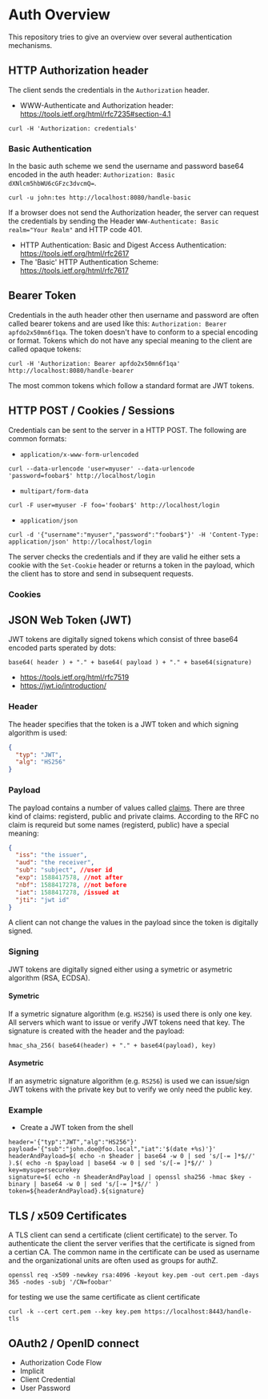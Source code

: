 # Auth Overview
This repository tries to give an overview over several authentication mechanisms.

## HTTP Authorization header
The client sends the credentials in the `Authorization` header.
* WWW-Authenticate and Authorization header: https://tools.ietf.org/html/rfc7235#section-4.1
```
curl -H 'Authorization: credentials'
```

### Basic Authentication
In the basic auth scheme we send the username and password base64 encoded in the auth header: `Authorization: Basic dXNlcm5hbWU6cGFzc3dvcmQ=`.
```
curl -u john:tes http://localhost:8080/handle-basic
```
If a browser does not send the Authorization header, the server can request the credentials by sending the Header `WWW-Authenticate: Basic realm="Your Realm"` and HTTP code 401.

* HTTP Authentication: Basic and Digest Access Authentication: https://tools.ietf.org/html/rfc2617
* The 'Basic' HTTP Authentication Scheme: https://tools.ietf.org/html/rfc7617

## Bearer Token
Credentials in the auth header other then username and password are often called bearer tokens and are used like this: `Authorization: Bearer apfdo2x50mn6f1qa`. The token doesn't have to conform to a special encoding or format. Tokens which do not have any special meaning to the client are called opaque tokens:
```
curl -H 'Authorization: Bearer apfdo2x50mn6f1qa' http://localhost:8080/handle-bearer
```
The most common tokens which follow a standard format are JWT tokens.

## HTTP POST / Cookies / Sessions
Credentials can be sent to the server in a HTTP POST. The following are common formats:
* `application/x-www-form-urlencoded`
```
curl --data-urlencode 'user=myuser' --data-urlencode 'password=foobar$' http://localhost/login
```

* `multipart/form-data`
```
curl -F user=myuser -F foo='foobar$' http://localhost/login
```

* `application/json`
```
curl -d '{"username":"myuser","password":"foobar$"}' -H 'Content-Type: application/json' http://localhost/login
```

The server checks the credentials and if they are valid he either sets a cookie with the `Set-Cookie` header or returns a token in the payload, which the client has to store and send in subsequent requests.

### Cookies

## JSON Web Token (JWT)
JWT tokens are digitally signed tokens which consist of three base64 encoded parts sperated by  dots:
```
base64( header ) + "." + base64( payload ) + "." + base64(signature)
```

* https://tools.ietf.org/html/rfc7519
* https://jwt.io/introduction/

### Header
The header specifies that the token is a JWT token and which signing algorithm is used:
```json
{
  "typ": "JWT",
  "alg": "HS256"
}
```

### Payload
The payload contains a number of values called [claims](https://tools.ietf.org/html/rfc7519#section-4). There are three kind of claims: registerd, public and private claims. According to the RFC no claim is requreid but some names (registerd, public) have a special meaning:
```json
{
  "iss": "the issuer",
  "aud": "the receiver",
  "sub": "subject", //user id
  "exp": 1588417578, //not after
  "nbf": 1588417278, //not before
  "iat": 1588417278, /issued at
  "jti": "jwt id"
}
```
A client can not change the values in the payload since the token is digitally signed.

### Signing
JWT tokens are digitally signed either using a symetric or asymetric algorithm (RSA, ECDSA).

#### Symetric
If a symetric signature algorithm (e.g. `HS256`) is used there is only one key. All servers which want to issue or verify JWT tokens need that key. The signature is created with the header and the payload:
```
hmac_sha_256( base64(header) + "." + base64(payload), key)
```

#### Asymetric
If an asymetric signature algorithm (e.g. `RS256`) is used we can issue/sign JWT tokens with the private key but to verify we only need the public key.

### Example
* Create a JWT token from the shell
```
header='{"typ":"JWT","alg":"HS256"}'
payload='{"sub":"john.doe@foo.local","iat":'$(date +%s)'}'
headerAndPayload=$( echo -n $header | base64 -w 0 | sed 's/[-= ]*$//' ).$( echo -n $payload | base64 -w 0 | sed 's/[-= ]*$//' )
key=mysupersecurekey
signature=$( echo -n $headerAndPayload | openssl sha256 -hmac $key -binary | base64 -w 0 | sed 's/[-= ]*$//' )
token=${headerAndPayload}.${signature}
```

## TLS / x509 Certificates
A TLS client can send a certificate (client certificate) to the server. To authenticate the client the server verifies that the certificate is signed from a certian CA.
The common name in the certificate can be used as username and the organizational units are often used as groups for authZ.

```
openssl req -x509 -newkey rsa:4096 -keyout key.pem -out cert.pem -days 365 -nodes -subj '/CN=foobar'
```

for testing we use the same certificate as client certificate
```
curl -k --cert cert.pem --key key.pem https://localhost:8443/handle-tls
```

## OAuth2 / OpenID connect
* Authorization Code Flow
* Implicit
* Client Credential
* User Password
